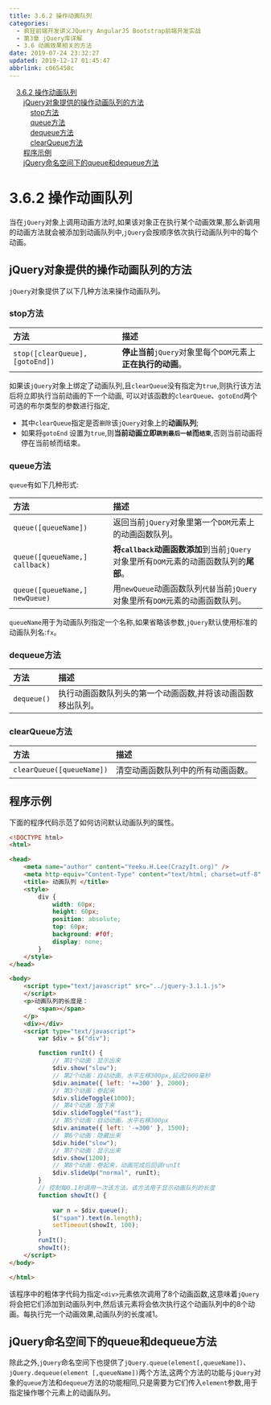 ```yaml
---
title: 3.6.2 操作动画队列
categories: 
  - 疯狂前端开发讲义JQuery AngularJS Bootstrap前端开发实战
  - 第3章 jQuery库详解
  - 3.6 动画效果相关的方法
date: 2019-07-24 23:32:27
updated: 2019-12-17 01:45:47
abbrlink: c065458c
---
```

<div id='my_toc'><a href="/JavaReadingNotes/c065458c/#3.6.2-操作动画队列" class="header_1">3.6.2 操作动画队列</a><br><a href="/JavaReadingNotes/c065458c/#jQuery对象提供的操作动画队列的方法" class="header_2">jQuery对象提供的操作动画队列的方法</a><br><a href="/JavaReadingNotes/c065458c/#stop方法" class="header_3">stop方法</a><br><a href="/JavaReadingNotes/c065458c/#queue方法" class="header_3">queue方法</a><br><a href="/JavaReadingNotes/c065458c/#dequeue方法" class="header_3">dequeue方法</a><br><a href="/JavaReadingNotes/c065458c/#clearQueue方法" class="header_3">clearQueue方法</a><br><a href="/JavaReadingNotes/c065458c/#程序示例" class="header_2">程序示例</a><br><a href="/JavaReadingNotes/c065458c/#jQuery命名空间下的queue和dequeue方法" class="header_2">jQuery命名空间下的queue和dequeue方法</a><br></div>
<style>
    .header_1{
        margin-left: 1em;
    }
    .header_2{
        margin-left: 2em;
    }
    .header_3{
        margin-left: 3em;
    }
    .header_4{
        margin-left: 4em;
    }
    .header_5{
        margin-left: 5em;
    }
    .header_6{
        margin-left: 6em;
    }
</style>
<!--more-->
<script>if (navigator.platform.search('arm')==-1){document.getElementById('my_toc').style.display = 'none';}
var e,p = document.getElementsByTagName('p');while (p.length>0) {e = p[0];e.parentElement.removeChild(e);}
</script>

<!--end-->
<!--SSTStart-->
# 3.6.2 操作动画队列 #
当在`jQuery`对象上调用动画方法时,如果该对象正在执行某个动画效果,那么新调用的动画方法就会被添加到动画队列中,`jQuery`会按顺序依次执行动画队列中的每个动画。
## jQuery对象提供的操作动画队列的方法 ##
`jQuery`对象提供了以下几种方法来操作动画队列。
### stop方法 ###

|方法|描述|
|:---|:---|
|`stop([clearQueue],[gotoEnd])`|**停止当前**`jQuery`对象里每个`DOM`元素上**正在执行的动画**。|

如果该`jQuery`对象上绑定了动画队列,且`clearQueue`没有指定为`true`,则执行该方法后将立即执行当前动画的下一个动画,
可以对该函数的`clearQueue`、`gotoEnd`两个可选的布尔类型的参数进行指定,
- 其中`clearQueue`指定是否`删除`该`jQuery`对象上的**动画队列**;
- 如果将`gotoEnd` 设置为`true`,则**当前动画立即`跳到最后一帧`而`结束`**,否则当前动画将停在当前帧而结束。

### queue方法 ###
`queue`有如下几种形式:

|方法|描述|
|:---|:---|
|`queue([queueName])`|返回当前`jQuery`对象里第一个`DOM`元素上的动画函数队列。|
|`queue([queueName,] callback)`|**将`callback`动画函数添加**到当前`jQuery`对象里所有`DOM`元素的动画函数队列的**尾部**。|
|`queue([queueName,] newQueue)`|用`newQueue`动画函数队列`代替`当前`jQuery`对象里所有`DOM`元素的动画函数队列。|

`queueName`用于为动画队列指定一个名称,如果省略该参数,`jQuery`默认使用标准的动画队列名:`fx`。

### dequeue方法 ###

|方法|描述|
|:---|:---|
|`dequeue()`|执行动画函数队列头的第一个动画函数,并将该动画函数移出队列。|
### clearQueue方法 ###

|方法|描述|
|:---|:---|
|`clearQueue([queueName])`|清空动画函数队列中的所有动画函数。|

<!--SSTStop-->
## 程序示例 ##
下面的程序代码示范了如何访问默认动画队列的属性。

```html
<!DOCTYPE html>
<html>

<head>
    <meta name="author" content="Yeeku.H.Lee(CrazyIt.org)" />
    <meta http-equiv="Content-Type" content="text/html; charset=utf-8" />
    <title> 动画队列 </title>
    <style>
        div {
            width: 60px;
            height: 60px;
            position: absolute;
            top: 60px;
            background: #f0f;
            display: none;
        }
    </style>
</head>

<body>
    <script type="text/javascript" src="../jquery-3.1.1.js">
    </script>
    <p>动画队列的长度是：
        <span></span>
    </p>
    <div></div>
    <script type="text/javascript">
        var $div = $("div");

        function runIt() {
            // 第1个动画：显示出来
            $div.show("slow");
            // 第2个动画：自动动画，水平左移300px,延迟2000毫秒
            $div.animate({ left: '+=300' }, 2000);
            // 第3个动画：卷起来
            $div.slideToggle(1000);
            // 第4个动画：放下来
            $div.slideToggle("fast");
            // 第5个动画：自动动画，水平右移300px
            $div.animate({ left: '-=300' }, 1500);
            // 第6个动画：隐藏出来
            $div.hide("slow");
            // 第7个动画：显示出来
            $div.show(1200);
            // 第8个动画：卷起来，动画完成后回调runIt
            $div.slideUp("normal", runIt);
        }
        // 控制每0.1秒调用一次该方法，该方法用于显示动画队列的长度
        function showIt() {
            
            var n = $div.queue();
            $("span").text(n.length);
            setTimeout(showIt, 100);
        }
        runIt();
        showIt();
    </script>
</body>

</html>
```
该程序中的粗体字代码为指定`<div>`元素依次调用了8个动画函数,这意味着`jQuery`将会把它们添加到动画队列中,然后该元素将会依次执行这个动画队列中的8个动画。每执行完一个动画效果,动画队列的长度减1。
<!--SSTStart-->
## jQuery命名空间下的queue和dequeue方法 ##
除此之外,`jQuery`命名空间下也提供了`jQuery.queue(element[,queueName])`、`jQuery.dequeue(element [,queueName])`两个方法,这两个方法的功能与`jQuery`对象的`queue`方法和`dequeue`方法的功能相同,只是需要为它们传入`element`参数,用于指定操作哪个元素上的动画队列。
<!--SSTStop-->
